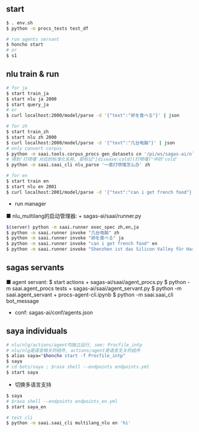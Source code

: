 ## start
```bash
$ . env.sh 
$ python -m procs_tests test_df

# run agents servant
$ honcho start
# or
$ s1
```

## nlu train & run
```sh
# for ja
$ start train_ja
$ start nlu ja 2000
$ start query_ja
# or
$ curl localhost:2000/model/parse -d '{"text":"卵を食べる"}' | json

# for zh
$ start train_zh
$ start nlu zh 2000
$ curl localhost:2000/model/parse -d '{"text":"几台电脑"}' | json
# only convert corpus
$ python -m saai.tools.corpus_procs gen_datasets cn '/pi/ws/sagas-ai/nlu_multilang/zh/'
# 得到'打喷嚏'对应的标准化名称, 即标记"[disease:cold](打喷嚏)"中的'cold'
$ python -m saai.saai_cli nlu_parse '一直打喷嚏怎么办' zh

# for en
$ start train en
$ start nlu en 2001
$ curl localhost:2001/model/parse -d '{"text":"can i get french food"}' | json
```

+ run manager

■ nlu_multilang的启动管理器:
    + sagas-ai/saai/runner.py

```sh
$(server) python -m saai.runner exec_spec zh,en,ja
$ python -m saai.runner invoke "几台电脑" zh
$ python -m saai.runner invoke "卵を食べる" ja
$ python -m saai.runner invoke "can i get french food" en
$ python -m saai.runner invoke "Shenzhen ist das Silicon Valley für Hardware-Firmen" de
```

## sagas servants
■ agent servant:
    $ start actions
    + sagas-ai/saai/agent_procs.py
        $ python -m saai.agent_procs tests
    + sagas-ai/saai/agent_servant.py
        $ python -m saai.agent_servant
    + procs-agent-cli.ipynb
    $ python -m saai.saai_cli bot_message

+ conf: sagas-ai/conf/agents.json

## saya individuals
```sh
# nlu/nlg/actions/agent均独立运行, see: Procfile_intp
# nlu/nlg是语言相关的组件, actions/agent是语言无关的组件
$ alias saya="$honcho start -f Procfile_intp"
$ saya
# cd bots/saya ; $rasa shell --endpoints endpoints.yml
$ start saya
```

+ 切换多语言支持

```sh
$ saya
# $rasa shell --endpoints endpoints_en.yml
$ start saya_en

# test cli
$ python -m saai.saai_cli multilang_nlu en 'hi'
```






